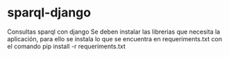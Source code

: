 # sparql-django
Consultas sparql con django
Se deben instalar las librerias que necesita la aplicación, para ello se instala lo que se encuentra en requeriments.txt 
con el comando pip install -r requeriments.txt
